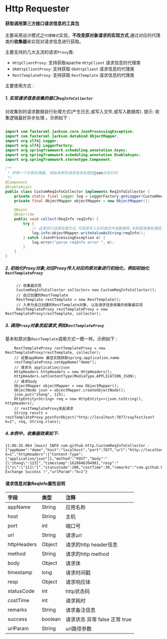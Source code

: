 Http Requester
==================

#### 获取调用第三方接口请求信息的工具包

主要采用设计模式之`代理模式`实现，<b>不改变原对象请求的实现方式</b>,通过对应的代理类的<b>收集器</b>来实现对请求信息进行获取。


主要支持的几大主流的请求`Proxy`类:

- `HttpClientProxy`: 支持获取apache `HttpClient` 请求信息的代理类
- `OkHttpClientProxy`: 支持获取 `OkHttpClient` 请求信息的代理类
- `RestTemplateProxy`: 支持获取 `RestTemplate` 请求信息的代理类


主要使用方式 :

##### 1. 实现请求信息收集的接口`ReqInfoCollector`

对收集到的请求数据自行处理方式(产生日志,或写入文件,或写入数据库). 提示: 收集逻辑最好异步处理 。示例如下 :

```java

import com.fasterxml.jackson.core.JsonProcessingException;
import com.fasterxml.jackson.databind.ObjectMapper;
import org.slf4j.Logger;
import org.slf4j.LoggerFactory;
import org.springframework.scheduling.annotation.Async;
import org.springframework.scheduling.annotation.EnableAsync;
import org.springframework.stereotype.Component;

/**
 * 声明一个示例处理器, 例如本例将请求信息处理成json日志打印
 */
@Component
@EnableAsync
public class CustomReqInfoCollector implements ReqInfoCollector {
    private static final Logger log = LoggerFactory.getLogger(CustomReqInfoCollector.class);
    private final ObjectMapper objectMapper = new ObjectMapper();

    @Async
    @Override
    public void collect(ReqInfo reqInfo) {
        try {
			// 这里自行选择处理方式,可选择写入队列或文件或数据库,本例是直接处理成json日志打印
            log.info(objectMapper.writeValueAsString(reqInfo));
        } catch (JsonProcessingException e) {
            log.error("parse reqInfo error ", e);
        }
    }
}

```

##### 2. 初始化Proxy对象,对应Proxy传入对应的原对象进行初始化，例如初始化`RestTemplateProxy`
```
	 // 收集器实现
	 CustomReqInfoCollector collector= new CustomReqInfoCollector();
	 // 自己创建的RestTemplate
	 RestTemplate restTemplate = new RestTemplate();
	 // 入参为自己创建的RestTemplate对象, 以及请求信息收集的收集器实现
	 RestTemplateProxy restTemplateProxy = new RestTemplateProxy(restTemplate, collector);
```

##### 3. 调用`Proxy`对象发起请求,例如`RestTemplateProxy`

基本和原对象`RestTemplate`调用方式一模一样。示例如下 :

```
	RestTemplateProxy restTemplateProxy = new RestTemplateProxy(restTemplate, collector);
	// 设置appName 最佳实践获取spring.application.name
	restTemplateProxy.setAppName("demo");
	// 请求头 application/json
	HttpHeaders httpHeaders = new HttpHeaders();
	httpHeaders.setContentType(MediaType.APPLICATION_JSON);
	// 请求body
	ObjectMapper objectMapper = new ObjectMapper();
	ObjectNode json = objectMapper.createObjectNode();
	json.put("zhang", 123);
	HttpEntity<String> req = new HttpEntity<>(json.toString(), httpHeaders);
	// restTemplateProxy发起请求
	String result = restTemplateProxy.postForObject("http://localhost:7877/sayTestJson?k=1", req, String.class);

```

##### 4.本例中，收集器效果如下:
```
11:06:35.064 [main] INFO com.github.http.CustomReqInfoCollector - {"appName":"demo","host":"localhost","port":7877,"url":"http://localhost:7877/sayTestJson?k=1","httpHeaders":{"Content-Type":["application/json"]},"method":"POST","body":"{\"zhang\":123}","timestamp":1628046394981,"resp":"{\"s\":\"111\"}","statusCode":200,"costTime":39,"remarks":"com.github.http.RestTemplateProxy Exchange Success !","urlParam":"k=1"}
```

#### 请求信息对象ReqInfo属性说明

| 字段 | 类型  | 注释 |
| :------- | :------------ | :------------------------------ | 
| appName | String | 应用名称|
| host | String | 主机  |
| port | int | 端口号  |
| url   | String  | 请求url |
| httpHeaders  | Object |请求的http header信息|
| method  | String  |请求的http method  | 
| body | Object  | 请求体 | 
| timestamp | long | 请求时间戳 |
| resp  | Object | 请求响应体  | 
| statusCode| int | http状态码 |
| costTime | int | 请求耗时|
| remarks | String | 请求备注信息  |
| success  | boolean | 请求状态 异常 false 正常 true |
| urlParam  | String | url路径参数|
